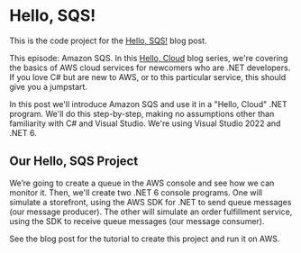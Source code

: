 # Hello, SQS!

This is the code project for the [Hello, SQS!](https://davidpallmann.hashnode.dev/hello-sqs) blog post. 

This episode: Amazon SQS. In this [Hello, Cloud](https://davidpallmann.hashnode.dev/series/hello-cloud) blog series, we're covering the basics of AWS cloud services for newcomers who are .NET developers. If you love C# but are new to AWS, or to this particular service, this should give you a jumpstart.

In this post we'll introduce Amazon SQS and use it in a "Hello, Cloud" .NET program. We'll do this step-by-step, making no assumptions other than familiarity with C# and Visual Studio. We're using Visual Studio 2022 and .NET 6.

## Our Hello, SQS Project

We’re going to create a queue in the AWS console and see how we can monitor it. Then, we'll create two .NET 6 console programs. One will simulate a storefront, using the AWS SDK for .NET to send queue messages (our message producer). The other will simulate an order fulfillment service, using the SDK to receive queue messages (our message consumer).

See the blog post for the tutorial to create this project and run it on AWS.


